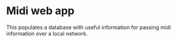 # Midi web app

This populates a database with useful information for passing midi information over a local network.

